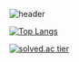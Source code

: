 ![header](https://capsule-render.vercel.app/api?type=waving&color=auto&height=200&section=header&text=김승후's%20GITHUB&fontSize=60)

[![Top Langs](https://github-readme-stats.vercel.app/api/top-langs/?username=shockim3710&layout=compact&theme=default)](https://github.com/shockim3710)

[![solved.ac tier](http://mazassumnida.wtf/api/v2/generate_badge?boj=shockim3710)](https://solved.ac/shockim3710)

